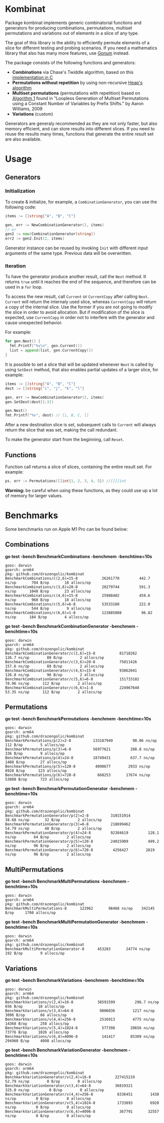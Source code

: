 # Kombinat

Package kombinat implements generic combinatorial functions and generators for producing combinations, permutations, multiset permutations and variations out of elements in a slice of any type.

The goal of this library is the ability to efficiently permute elements of a slice for different testing and probing scenarios. If you need a mathematics library that also has many more features, use [Gonum](https://www.gonum.org/) instead.

The package consists of the following functions and generators:
  - **Combinations** via Chase's Twiddle algorithm, based on this [implementation in C](https://web.archive.org/web/20221024045742/http://www.netlib.no/netlib/toms/382)
  - **Permutations without repetition** by using non-recursive [Heap's algorithm](https://en.wikipedia.org/wiki/Heap's_algorithm)
  - **Multiset permutations** (permutations with repetition) based on [Algorithm 1](https://dl.acm.org/doi/10.5555/1496770.1496877) found in "Loopless Generation of Multiset Permutations using a Constant Number of Variables by Prefix Shifts." by Aaron Williams, 2009
  - **Variations** (custom)

Generators are generaly recommended as they are not only faster, but also memory efficient, and can store results into different slices. If you need to reuse the results many times, functions that generate the entire result set are also available.

# Usage

## Generators

### Initialization

To create & initialize, for example, a `CombinationGenerator`, you can use the following code:

```Go
items := []string{"A", "B", "C"}

gen, err := NewCombinationGenerator(2, items)
// or
gen2 := new(CombinationGenerator[string])
err2 := gen2.Init(2, items)
```

Generator instance can be reused by invoking `Init` with different input arguments of the same type. Previous data will be overwritten.

### Iteration

To have the generator produce another result, call the `Next` method. It returns `true` until it reaches the end of the sequence, and therefore can be used in a `for` loop.

To access the new result, call `Current` or `CurrentCopy` after calling `Next`. `Current` will return the internaly used slice, whereas `CurrentCopy` will return a copy of the internal slice. Use the former if you are not going to modify the slice in order to avoid allocation. But if modification of the slice is expected, use `CurrentCopy` in order not to interfere with the generator and cause unexpected behavior.

For example:

```Go
for gen.Next() {
  fmt.Printf("%v\n", gen.Current())
  list = append(list, gen.CurrentCopy())
}
```

It is possible to set a slice that will be updated whenever `Next` is called by using `SetDest` method, that also enables partial updates of a larger slice, for example:

```Go
items := []string{"A", "B", "C"}
dest := []string{"i", "j", "k", "l"}

gen, err := NewCombinationGenerator(2, items)
gen.SetDest(dest[1:3])

gen.Next()
fmt.Printf("%v", dest) // [i, B, C, l]
```

After a new destination slice is set, subsequent calls to `Current` will always return the slice that was set, making the call redundant.

To make the generator start from the beginning, call `Reset`.

## Functions

Function call returns a slice of slices, containing the entire result set. For example: 

```Go
ps, err := Permutations([]int{1, 2, 3, 4, 5}) //[][]int
```

**Warning:** be careful when using these functions, as they could use up a lot of memory for larger values.

# Benchmarks

Some benchmarks run on Apple M1 Pro can be found below:

## Combinations

**go test -bench BenchmarkCombinations -benchmem -benchtime=10s**

```
goos: darwin
goarch: arm64
pkg: github.com/drazengolic/kombinat
BenchmarkCombinations/c(2,6)=15-8           26261770         442.7 ns/op       704 B/op       18 allocs/op
BenchmarkCombinations/c(3,6)=20-8           20279744         591.3 ns/op      1048 B/op       23 allocs/op
BenchmarkCombinations/c(4,6)=15-8           25988402         459.6 ns/op       960 B/op       18 allocs/op
BenchmarkCombinations/c(5,6)=6-8            53533160         222.0 ns/op       544 B/op        9 allocs/op
BenchmarkCombinations/c(6,6)=1-8            123885088         96.82 ns/op      184 B/op        4 allocs/op
```

**go test -bench BenchmarkCombinationGenerator -benchmem -benchtime=10s**

```
goos: darwin
goarch: arm64
pkg: github.com/drazengolic/kombinat
BenchmarkCombinationGenerator/c(2,6)=15-8           81718262         126.7 ns/op        80 B/op        2 allocs/op
BenchmarkCombinationGenerator/c(3,6)=20-8           75011426         157.6 ns/op        88 B/op        2 allocs/op
BenchmarkCombinationGenerator/c(4,6)=15-8           93862041         126.8 ns/op        96 B/op        2 allocs/op
BenchmarkCombinationGenerator/c(5,6)=6-8            151733102         78.96 ns/op      112 B/op        2 allocs/op
BenchmarkCombinationGenerator/c(6,6)=1-8            224967640         53.35 ns/op      112 B/op        2 allocs/op
```

## Permutations

**go test -bench BenchmarkPermutations -benchmem -benchtime=10s**

```
goos: darwin
goarch: arm64
pkg: github.com/drazengolic/kombinat
BenchmarkPermutations/p(2)=2-8          133187949         90.06 ns/op      112 B/op        5 allocs/op
BenchmarkPermutations/p(3)=6-8          56977621         208.8 ns/op       336 B/op        9 allocs/op
BenchmarkPermutations/p(4)=24-8         18749431         637.7 ns/op      1408 B/op       27 allocs/op
BenchmarkPermutations/p(5)=120-8         4090677        2933 ns/op      8928 B/op      123 allocs/op
BenchmarkPermutations/p(6)=720-8          668253       17674 ns/op     53088 B/op      723 allocs/op
```

**go test -bench BenchmarkPermutationGenerator -benchmem -benchtime=10s**

```
goos: darwin
goarch: arm64
pkg: github.com/drazengolic/kombinat
BenchmarkPermutationGenerator/p(2)=2-8          310151914         38.68 ns/op       32 B/op        2 allocs/op
BenchmarkPermutationGenerator/p(3)=6-8          218699462         54.79 ns/op       48 B/op        2 allocs/op
BenchmarkPermutationGenerator/p(4)=24-8         92384619         128.1 ns/op        64 B/op        2 allocs/op
BenchmarkPermutationGenerator/p(5)=120-8        24015909         499.2 ns/op        96 B/op        2 allocs/op
BenchmarkPermutationGenerator/p(6)=720-8         4256427        2819 ns/op        96 B/op        2 allocs/op
```

## MultiPermutations

**go test -bench BenchmarkMultiPermutations -benchmem -benchtime=10s**

```
goos: darwin
goarch: arm64
pkg: github.com/drazengolic/kombinat
BenchmarkMultiPermutations-8      122962       98468 ns/op    342145 B/op     1700 allocs/op
```

**go test -bench BenchmarkMultiPermutationGenerator -benchmem -benchtime=10s**

```
goos: darwin
goarch: arm64
pkg: github.com/drazengolic/kombinat
BenchmarkMultiPermutationGenerator-8      453283       24774 ns/op       192 B/op        9 allocs/op
```

## Variations

**go test -bench BenchmarkVariations -benchmem -benchtime=10s**

```
goos: darwin
goarch: arm64
pkg: github.com/drazengolic/kombinat
BenchmarkVariations/v(2,4)=16-8           38591599         296.7 ns/op       656 B/op       18 allocs/op
BenchmarkVariations/v(3,4)=64-8            9806036        1217 ns/op      3096 B/op       66 allocs/op
BenchmarkVariations/v(4,4)=256-8           2516913        4775 ns/op     14368 B/op      258 allocs/op
BenchmarkVariations/v(5,4)=1024-8           577398       20656 ns/op     73776 B/op     1026 allocs/op
BenchmarkVariations/v(6,4)=4096-8           141417       85309 ns/op    294960 B/op     4098 allocs/op
```

**go test -bench BenchmarkVariationGenerator -benchmem -benchtime=10s**

```
goos: darwin
goarch: arm64
pkg: github.com/drazengolic/kombinat
BenchmarkVariationGenerator/v(2,4)=16-8           227415219         52.79 ns/op        0 B/op        0 allocs/op
BenchmarkVariationGenerator/v(3,4)=64-8           36819321         325.0 ns/op         0 B/op        0 allocs/op
BenchmarkVariationGenerator/v(4,4)=256-8           8336451        1438 ns/op         0 B/op        0 allocs/op
BenchmarkVariationGenerator/v(5,4)=1024-8          1733893        6920 ns/op         0 B/op        0 allocs/op
BenchmarkVariationGenerator/v(6,4)=4096-8           367791       32557 ns/op         0 B/op        0 allocs/op
```

